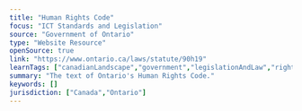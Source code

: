```yaml
---
title: "Human Rights Code"
focus: "ICT Standards and Legislation"
source: "Government of Ontario"
type: "Website Resource"
openSource: true
link: "https://www.ontario.ca/laws/statute/90h19"
learnTags: ["canadianLandscape","government","legislationAndLaw","rights","ict"]
summary: "The text of Ontario's Human Rights Code."
keywords: []
jurisdiction: ["Canada","Ontario"]
---
```

